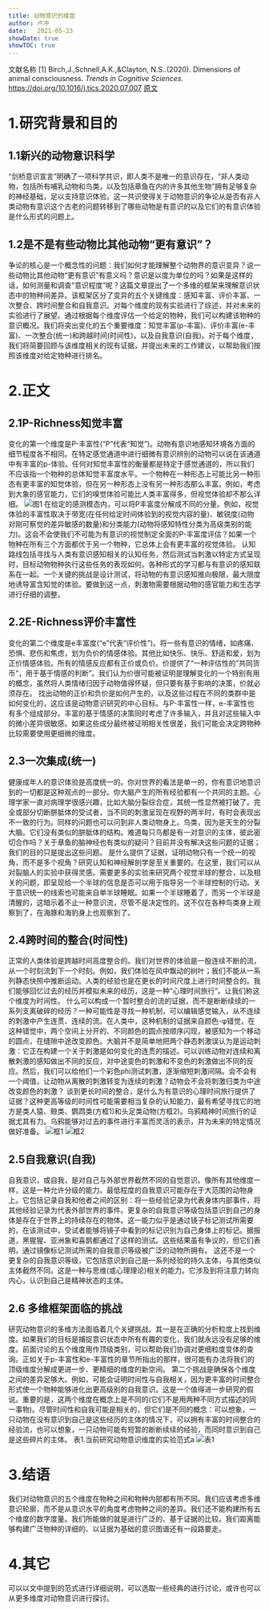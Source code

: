 ```yaml
---
title: 动物意识的维度
author: 卢冲
date:   2021-05-23
showDate: true 
showTOC: true  
---
```

文献名称
[1] Birch,J.,Schnell,A.K.,&Clayton, N.S..(2020). Dimensions of animal consciousness. *Trends in Cognitive Sciences.*
https://doi.org/10.1016/j.tics.2020.07.007
[原文](../Source_Files/2021-05-23-LC2.pdf)
# 1.研究背景和目的
## 1.1新兴的动物意识科学
 “剑桥意识宣言”明确了一项科学共识，即人类不是唯一的意识存在，“非人类动物，包括所有哺乳动物和鸟类，以及包括章鱼在内的许多其他生物”拥有足够复杂的神经基础，足以支持意识体验。这一共识使得关于动物意识的争论从是否有非人类动物有意识这个古老的问题转移到了哪些动物是有意识的以及它们的有意识体验是什么形式的问题上。
## 1.2是不是有些动物比其他动物“更有意识”？
争论的核心是一个概念性的问题：我们如何才能理解整个动物界的意识变异？说一些动物比其他动物“更有意识”有意义吗？意识是以度为单位的吗？如果是这样的话，如何测量和调查“意识程度”呢？这篇文章提出了一个多维的框架来理解意识状态中的物种间差异。该框架区分了变异的五个关键维度：感知丰富、评价丰富、一次整合、跨时间整合和自我意识。对每个维度的现有实验进行了综述，并对未来的实验进行了展望。通过根据每个维度评估一个给定的物种，我们可以构建该物种的意识概况。我们将突出变化的五个重要维度：知觉丰富(p-丰富)、评价丰富(e-丰富)、一次整合(统一)和跨越时间(时间性)，以及自我意识(自我)。对于每个维度，我们将简要回顾与该维度相关的现有证据，并提出未来的工作建议，以帮助我们按照该维度对给定物种进行排名。

# 2.正文
## 2.1P-Richness知觉丰富
变化的第一个维度是P-丰富性(“P”代表“知觉”)。动物有意识地感知环境各方面的细节程度各不相同。在特定感觉通道中进行细微有意识辨别的动物可以说在该通道中有丰富的p-体验。任何对知觉丰富性的衡量都是特定于感觉通道的，所以我们不应该指一个物种的总体知觉丰富度水平。一个物种在一种形态上可能比另一种形态有更丰富的知觉体验，但在另一种形态上没有另一种形态那么丰富。例如，考虑到大象的感官能力，它们的嗅觉体验可能比人类丰富得多，但视觉体验却不那么详细。
![图1](../Supporting_Information/2021-05-23-LC2-Fig1.png)
在给定的感测模态内，可以将P丰富度分解成不同的分量。例如，视觉体验的丰富性取决于带宽(在任何给定时间体验到的视觉内容的量)、敏锐度(动物对刚可察觉的差异敏感的数量)和分类能力(动物将感知特性分类为高级类别的能力)。这会不会使我们不可能为有意识的视觉制定全面的P-丰富度评估？如果一个物种在所有三个方面都优于另一个物种，它总体上会有更丰富的视觉体验。
认知路线包括寻找与人类有意识感知相关的认知任务，然后测试当刺激以特定方式呈现时，目标动物物种执行这些任务的表现如何。各种形式的学习都与有意识的感知联系在一起。一个关键的挑战是设计测试，将动物的有意识感知推向极限，最大限度地诱导富含知觉的体验。要做到这一点，刺激物需要根据动物的感官能力和生态学进行仔细的调整。
## 2.2E-Richness评价丰富性
变化的第二个维度是e丰富度(“e”代表“评价性”)。将一些有意识的情绪，如疼痛、恐惧、悲伤和焦虑，划为负价的情感体验。其他比如快乐、快乐、舒适和爱，划为正价情感体验。所有的情感反应都有正价或负价。价提供了“一种评估性的”共同货币“，用于基于情感的判断”。我们认为价很可能被证明是理解变化的一个特别有用的概念，虽然将人类情绪归因于动物值得怀疑，但只要有基于影响的决策，价就必须存在。
找出动物的正价和负价是如何产生的，以及这些过程在不同的类群中是如何变化的，这应该是动物意识研究的中心目标。与P-丰富性一样，e-丰富性也有多个组成部分。丰富的基于情感的决策同时考虑了许多输入，并且对这些输入中的微小差异很敏感。如果这些成分最终被证明相关性很差，我们可能会决定跨物种比较需要使用更细微的维度。
## 2.3一次集成(统一)
健康成年人的意识体验是高度统一的。你对世界的看法是单一的，你有意识地意识到的一切都是这种观点的一部分。你大脑产生的所有经验都有一个共同的主题。心理学家一直对病理学很感兴趣，比如大脑分裂综合症，其统一性显然被打破了。完全或部分切断胼胝体的受试者，当不同的刺激呈现在视野的两半时，有时会表现出不一致的行为。同样的问题也可以问到非人类动物身上。鸟类，因为是天生的分裂大脑。它们没有类似的胼胝体的结构。难道每只鸟都是有一对意识的主体，彼此密切合作吗？关于章鱼的脑神经也有类似的疑问？目前并没有解决这些问题的证据；我们的目的只是提出这些问题。
是什么提供了证据，证明动物只有一个统一的视角，而不是多个视角？研究认知和神经解剖学是至关重要的。在这里，我们可以从对裂脑人的实验中获得灵感。需要更多的实验来研究两个视觉半球的整合，以及相关的问题，即呈现给一个半球的信息是否可以用于指导另一个半球控制的行动。关于意识统一的线索也可能来自单半球睡眠。如果一个半球睡着了，而另一个半球是清醒的，这暗示着不止一种意识流，尽管不是决定性的。这不仅在各种鸟类身上观察到了，在海豚和海豹身上也观察到了。
## 2.4跨时间的整合(时间性)
正常的人类体验是跨越时间高度整合的。我们对世界的体验是一股连续不断的流，从一个时刻流到下一个时刻。例如，我们体验在风中飘动的树叶；我们不能从一系列静态快照中推断运动。人类的经验也是在更长的时间尺度上进行时间整合的。我们能够回忆过去的经历并模拟未来的经历，这是一种“心理时间旅行”。让我们称这个维度为时间性。
什么可以构成一个暂时整合的流的证据，而不是断断续续的一系列支离破碎的经历？一种可能性是寻找一种机制，可以编辑感觉输入，从不连续的刺激中产生连贯、连续的流。在人类中，这种机制的证据来自颜色-φ错觉，在这种错觉中，两个空间上分开的、不同颜色的圆点按顺序闪现，被感知为一个移动的圆点，在缝隙中途改变颜色。大脑并不是简单地把两个静态刺激误认为是运动刺激：它正在构建一个关于刺激是如何变化的连贯的描述。可以训练动物对连续和离散刺激的感知做出不同的反应，对中途变色的刺激和不变色的刺激做出不同的反应。然后，我们可以给他们一个彩色phi测试刺激，逐渐缩短刺激间隔。会不会有一个阈值，让动物从离散的刺激转变为连续的刺激？动物会不会将刺激归类为中途改变颜色的刺激？
谈到更长时间的整合，是什么为有意识的心理时间旅行提供了证据？这种更高等级的时间性可能需要相当复杂的认知能力，最有希望寻找它的地方是类人猿、鲸类、鹦鹉类(方框1)和头足类动物(方框2)。乌鸦精神时间旅行的证据尤其有力。乌鸦能够对过去的事件进行丰富而灵活的表示，并为未来的特定情况做好准备。
![框1](../Supporting_Information/2021-05-23-LC2-Box1.png)
![框2](../Supporting_Information/2021-05-23-LC2-Box2.png)
## 2.5自我意识(自我)
自我意识，或自我，是对自己与外部世界截然不同的自觉意识。像所有其他维度一样，这是一种允许分级的能力。最低程度的自我意识可能存在于大范围的动物身上。它包括记录自我和他者之间的区别：将一些经验记录为代表身体内部事件，将其他经验记录为代表外部世界的事件。更复杂的自我意识等级包括意识到自己的身体是存在于世界上的持续存在的物体。这一能力似乎是通过镜子标记测试所需要的，在该测试中，受试者能够将镜子中看到的标记识别为自己身体上的标记。据报道，黑猩猩、亚洲象和喜鹊都通过了这样的测试。这些结果虽有争议的，但它们表明，通过镜像标记测试所需的自我意识等级被广泛的动物所拥有。
这还不是一个更复杂的自我意识等级，它包括意识到自己是一系列经验的持久主体，与其他类似主体截然不同。这是一种与思维(或心理理论)相关的能力。它涉及到将注意力转向内心，认识到自己是精神状态的主体。
## 2.6 多维框架面临的挑战
研究动物意识的多维方法面临着几个关键挑战。其一是在正确的分析粒度上找到维度。如果我们的目标是捕捉意识状态中所有有趣的变化，我们就永远没有足够的维度。前面讨论的五个维度用作顶级类别，可以帮助我们协调对更细粒度变体的查询。正如关于p-丰富性和e-丰富性的章节所指出的那样，很可能有办法将我们的顶级维度分解成更进一步、更精细的维度的新空间。
第二个挑战是确保各个维度之间的差异足够大。例如，可能会证明时间性与自我相关，因为更丰富的时间整合形式使一个物种能够进化出更高级别的自我意识。这是一个值得进一步研究的假说。重要的是，这两个维度在概念上是不同的(它们不是用两种不同方式描述的同一事物)。尽管时间性和自我可能是相关的，但它们是不同的概念：可以想象，一只动物在没有意识到自己是这些经历的主体的情况下，可以拥有丰富的时间整合的经验流，也可以想象，一只动物可能有短暂的断断续续的经验，而同时意识到自己是这些碎片的主体。
表1.当前研究动物意识维度的实验范式a
![表1](../Supporting_Information/2021-05-23-LC2-Table1.png)
# 3.结语
我们对动物意识的五个维度在物种之间和物种内部都有所不同。我们应该考虑多维意识轮廓，而不是从意识水平的角度考虑物种之间的差异。我们还不能构建所有五个维度的数字度量。我们所能做的就是进行广泛的、基于证据的比较。我们距离能够构建广泛物种的详细的、以证据为基础的意识图谱还有一段路要走。
# 4.其它
可以以文中提到的范式进行详细说明，可以选取一些经典的进行讨论，或许也可以从更多维度对动物意识进行探讨。 






